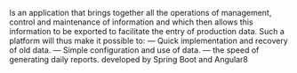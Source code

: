 Is an application that brings together all the operations of management, control and maintenance of information and which then allows this information to be exported to facilitate the entry of production data.
Such a platform will thus make it possible to:
— Quick implementation and recovery of old data.
— Simple configuration and use of data.
— the speed of generating daily reports.
developed by Spring Boot and Angular8

